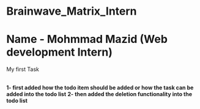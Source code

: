 # Brainwave_Matrix_Intern

# Name - Mohmmad Mazid (Web development Intern)

My first Task

<br>
<b> 1- first added how the todo item should be added or how the task can be added into the todo list</b>
<b>2- then added the deletion  functionality into  the todo list</b>
